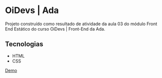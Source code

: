 # OiDevs | Ada
Projeto construído como resultado de atividade da aula 03 do módulo Front End Estático do curso OiDevs | Front-End da Ada.

## Tecnologias
- HTML
- CSS

[Demo](https://natashasilveira.github.io/oidevs-m1-atividade03/)